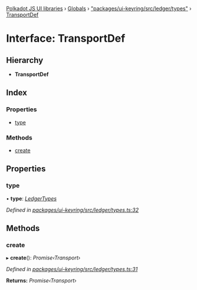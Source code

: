 [Polkadot JS UI libraries](../README.md) › [Globals](../globals.md) › ["packages/ui-keyring/src/ledger/types"](../modules/_packages_ui_keyring_src_ledger_types_.md) › [TransportDef](_packages_ui_keyring_src_ledger_types_.transportdef.md)

# Interface: TransportDef

## Hierarchy

* **TransportDef**

## Index

### Properties

* [type](_packages_ui_keyring_src_ledger_types_.transportdef.md#type)

### Methods

* [create](_packages_ui_keyring_src_ledger_types_.transportdef.md#create)

## Properties

###  type

• **type**: *[LedgerTypes](../modules/_packages_ui_keyring_src_ledger_types_.md#ledgertypes)*

*Defined in [packages/ui-keyring/src/ledger/types.ts:32](https://github.com/polkadot-js/ui/blob/0288421c/packages/ui-keyring/src/ledger/types.ts#L32)*

## Methods

###  create

▸ **create**(): *Promise‹Transport›*

*Defined in [packages/ui-keyring/src/ledger/types.ts:31](https://github.com/polkadot-js/ui/blob/0288421c/packages/ui-keyring/src/ledger/types.ts#L31)*

**Returns:** *Promise‹Transport›*
